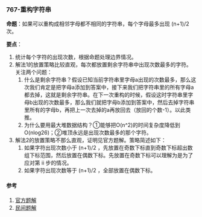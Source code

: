 ### 767-重构字符串

**命题**：如果可以重构成相邻字母都不相同的字符串，每个字母最多出现 (n+1)/2 次。

**要点**：

1. 统计每个字符的出现次数，根据命题处理边界情况。
2. 解法1的放置策略比较直观，每次都放置剩余字符串中出现次数最多的字符。关注两个问题：
   1. 什么是剩余字符串？假设已知当前字符串里字母a出现的次数最多，那么这次我们肯定是把字母a添加到答案中，接下来我们把字符串里的所有字母a都去掉，这就是剩余字符串。在下一次重构的时候，假设这时字符串里字母b出现的次数最多，那么我们就把字母b添加到答案中，然后去掉字符串里所有的字母b，再把上一次去掉的a再放回去（放回的个数-1）。以此类推。
   2. 为什么要用最大堆数据结构？①能够把O(n^2)的时间复杂度降低到O(nlog26)；②堆顶永远是出现次数最多的那个字符。
3. 解法2的放置策略不那么直观，证明见官方题解。策略简述如下：
   1. 如果字符出现次数小于 (n+1)/2 ，先放置在奇数下标直到奇数下标超出数组下标范围，然后放置在偶数下标。先放置在奇数下标可以理解为是为了应对第 ii 步的情况。
   2. 如果字符出现次数等于 (n+1)/2 ，全部放置在偶数下标。

#### 参考

1. [官方题解](https://leetcode-cn.com/problems/reorganize-string/solution/zhong-gou-zi-fu-chuan-by-leetcode-solution/)
2. [民间题解](https://leetcode-cn.com/problems/reorganize-string/solution/cjavapython-zui-da-dui-by-yanghk/)

